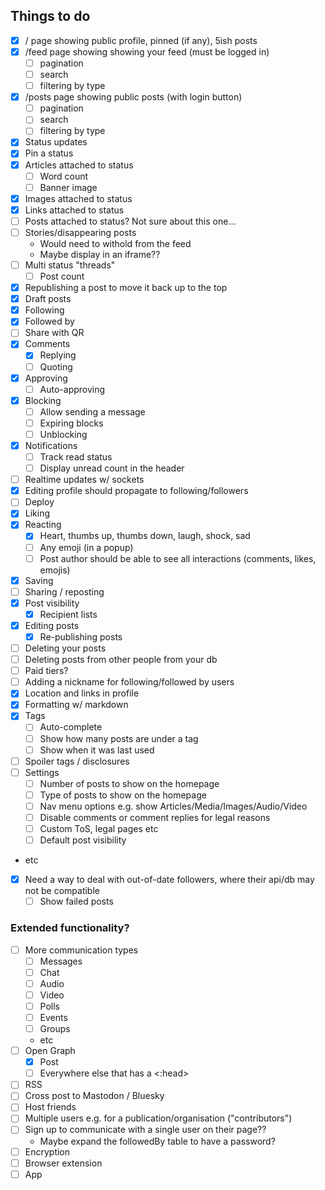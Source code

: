 ## Things to do

- [x] / page showing public profile, pinned (if any), 5ish posts
- [x] /feed page showing showing your feed (must be logged in)
  - [ ] pagination
  - [ ] search
  - [ ] filtering by type
- [x] /posts page showing public posts (with login button)
  - [ ] pagination
  - [ ] search
  - [ ] filtering by type
- [x] Status updates
- [x] Pin a status
- [x] Articles attached to status
  - [ ] Word count
  - [ ] Banner image
- [x] Images attached to status
- [x] Links attached to status
- [ ] Posts attached to status? Not sure about this one...
- [ ] Stories/disappearing posts
  - Would need to withold from the feed
  - Maybe display in an iframe??
- [ ] Multi status "threads"
  - [ ] Post count
- [x] Republishing a post to move it back up to the top
- [x] Draft posts
- [x] Following
- [x] Followed by
- [ ] Share with QR
- [x] Comments
  - [x] Replying
  - [ ] Quoting
- [x] Approving
  - [ ] Auto-approving
- [x] Blocking
  - [ ] Allow sending a message
  - [ ] Expiring blocks
  - [ ] Unblocking
- [x] Notifications
  - [ ] Track read status
  - [ ] Display unread count in the header
- [ ] Realtime updates w/ sockets
- [x] Editing profile should propagate to following/followers
- [ ] Deploy
- [x] Liking
- [x] Reacting
  - [x] Heart, thumbs up, thumbs down, laugh, shock, sad
  - [ ] Any emoji (in a popup)
  - [ ] Post author should be able to see all interactions (comments, likes, emojis)
- [x] Saving
- [ ] Sharing / reposting
- [x] Post visibility
  - [x] Recipient lists
- [x] Editing posts
  - [x] Re-publishing posts
- [ ] Deleting your posts
- [ ] Deleting posts from other people from your db
- [ ] Paid tiers?
- [ ] Adding a nickname for following/followed by users
- [x] Location and links in profile
- [x] Formatting w/ markdown
- [x] Tags
  - [ ] Auto-complete
  - [ ] Show how many posts are under a tag
  - [ ] Show when it was last used
- [ ] Spoiler tags / disclosures
- [ ] Settings
  - [ ] Number of posts to show on the homepage
  - [ ] Type of posts to show on the homepage
  - [ ] Nav menu options e.g. show Articles/Media/Images/Audio/Video
  - [ ] Disable comments or comment replies for legal reasons
  - [ ] Custom ToS, legal pages etc
  - [ ] Default post visibility
- etc
- [x] Need a way to deal with out-of-date followers, where their api/db may not be compatible
  - [ ] Show failed posts
  
### Extended functionality?

- [ ] More communication types
  - [ ] Messages
  - [ ] Chat
  - [ ] Audio
  - [ ] Video
  - [ ] Polls
  - [ ] Events
  - [ ] Groups
  - etc
- [ ] Open Graph
  - [x] Post
  - [ ] Everywhere else that has a <:head>
- [ ] RSS
- [ ] Cross post to Mastodon / Bluesky
- [ ] Host friends
- [ ] Multiple users e.g. for a publication/organisation ("contributors")
- [ ] Sign up to communicate with a single user on their page??
  - Maybe expand the followedBy table to have a password?
- [ ] Encryption
- [ ] Browser extension
- [ ] App
